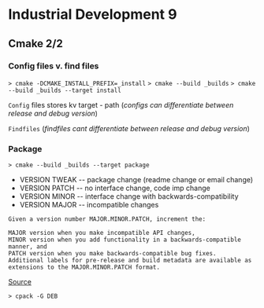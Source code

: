 # Industrial Development 9
## Cmake 2/2

### Config files v. find files

`> cmake -DCMAKE_INSTALL_PREFIX=_install`
`> cmake --build _builds`
`> cmake --build _builds --target install`

`Config` files stores kv target - path (*configs can differentiate between release and debug version*)

`Findfiles` (*findfiles cant differentiate between release and debug version*)

### Package

`> cmake --build _builds --target package`

- VERSION TWEAK -- package change (readme change or email change)
- VERSION PATCH -- no interface change, code imp change
- VERSION MINOR -- interface change with backwards-compatibility
- VERSION MAJOR -- incompatible changes

~~~
Given a version number MAJOR.MINOR.PATCH, increment the:

MAJOR version when you make incompatible API changes,
MINOR version when you add functionality in a backwards-compatible manner, and
PATCH version when you make backwards-compatible bug fixes.
Additional labels for pre-release and build metadata are available as extensions to the MAJOR.MINOR.PATCH format.
~~~
[Source](https://semver.org)


`> cpack -G DEB`

